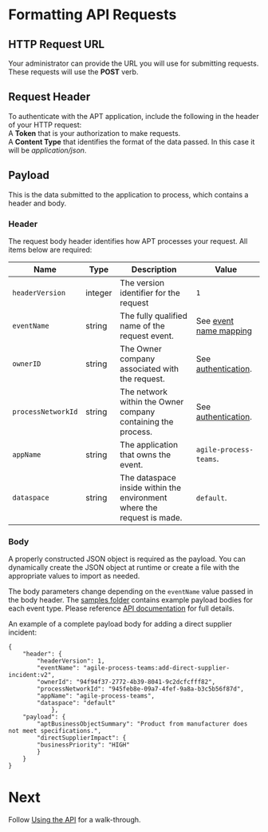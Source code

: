 # Formatting API Requests  

## HTTP Request URL

Your administrator can provide the URL you will use for submitting requests.  
These requests will use the **POST** verb.

## Request Header  

To authenticate with the APT application, include the following in the header of your HTTP request:  
A **Token** that is your authorization to make requests.  
A **Content Type** that identifies the format of the data passed.  In this case it will be *application/json*.  

## Payload  

This is the data submitted to the application to process, which contains a header and body.

### Header  

The request body header identifies how APT processes your request.  All items below are required:

| Name                 | Type    | Description                                                            | Value                                                 |
| -------------------- | ------- | ---------------------------------------------------------------------- | ----------------------------------------------------- |
| `headerVersion`      | integer | The version identifier for the request                                 | `1`                                                   |
| `eventName`          | string  | The fully qualified name of the request event.                         | See [event name mapping](EventNames.MD)               |
| `ownerID`            | string  | The Owner company associated with the request.                         | See [authentication](../authentication.md).           |
| `processNetworkId`   | string  | The network within the Owner company containing the process.           | See [authentication](../authentication.md).           |
| `appName`            | string  | The application that owns the event.                                   | `agile-process-teams`.                                |
| `dataspace`          | string  | The dataspace inside within the environment where the request is made. | `default`.                                            |   

### Body
A properly constructed JSON object is required as the payload. You can dynamically create the JSON object at runtime or create a file with the appropriate values to import as needed.

The body parameters change depending on the `eventName` value passed in the body header. The [samples folder](https://github.com/tracelink/code-samples/tree/main/python/payload_samples) contains example payload bodies for each event type. Please reference [API documentation](https://opus.tracelink.com/documentation/2021.1/en-US/apt/Content/topics/api/landing_incident_apis.htm?tocpath=Set%20up%20APIs%7CIncident%20process%20APIs%7C_____0) for full details.

An example of a complete payload body for adding a direct supplier incident:
```
{
    "header": {
        "headerVersion": 1,
        "eventName": "agile-process-teams:add-direct-supplier-incident:v2",
        "ownerId": "94f94f37-2772-4b39-8041-9c2dcfcfff82",
        "processNetworkId": "945feb8e-09a7-4fef-9a8a-b3c5b56f87d",
        "appName": "agile-process-teams",
        "dataspace": "default"
            },
    "payload": {
        "aptBusinessObjectSummary": "Product from manufacturer does not meet specifications.",
        "directSupplierImpact": {
        "businessPriority": "HIGH"
        }
    }
}
```

# Next  
Follow [Using the API](UsingTheAPI.MD) for a walk-through.

